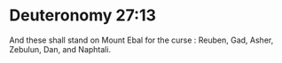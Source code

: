 # Deuteronomy 27:13

And these shall stand on Mount Ebal for the curse : Reuben, Gad, Asher, Zebulun, Dan, and Naphtali.
